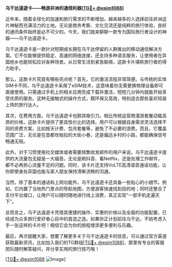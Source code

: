 **乌干达遠遊卡——畅游非洲的通信利器[[TG💪+ @esim1088](https://t.me/s/esim1088)]**

近年来，随着全球化的加速和旅行需求的不断增加，越来越多的人选择前往非洲这片神秘而充满活力的土地。无论是商务考察、文化交流还是纯粹的旅行体验，良好的通讯条件始终是必不可少的。今天，我们就来聊聊一款专为国际旅行者设计的神器——乌干达遠遊卡。

乌干达遠遊卡是一款针对短期或长期在乌干达停留的人群推出的移动通信解决方案。它不仅能够提供稳定、高速的网络连接，还支持多种语言服务，让使用者在异国他乡也能轻松应对各种场景。从日常生活到紧急联络，这款卡片堪称旅行者的得力助手。

那么，这款卡片究竟有哪些亮点呢？首先，它的激活流程非常简便。与传统的实体SIM卡不同，乌干达遠遊卡采用了eSIM技术，这意味着你无需更换物理设备即可直接使用。只需通过手机上的相关应用完成下载并激活，短短几分钟内就能开始享受优质的服务。这种无接触式的操作方式，既环保又高效，特别适合那些喜欢轻装上阵的旅行达人。

其次，在费用方面，乌干达遠遊卡也颇具吸引力。相比传统运营商漫游套餐动辄高昂的价格，这款卡片提供了更具性价比的选择。用户可以根据自身需求灵活选择不同的资费方案，比如按天计费、包月套餐等，避免了不必要的浪费。而且，它覆盖范围广泛，无论是在首都坎帕拉的大街小巷，还是偏远乡村的小路，都能确保信号畅通无阻。

此外，对于习惯使用社交媒体或者需要频繁收发邮件的用户来说，乌干达遠遊卡提供的大流量包无疑是一大福音。无论是刷抖音、看Netflix，还是处理工作邮件，都不必再担心流量不足的问题。同时，该卡片还支持VoLTE高清语音通话功能，让你即使身处异国也能与家人朋友保持清晰流畅的沟通。

当然，除了基本的通话和上网功能外，乌干达遠遊卡还具备一些贴心的小细节。例如，它内置了当地热门景点的导航地图，方便游客快速找到目的地；同时还整合了支付平台接口，让用户可以随时随地进行线上消费，真正实现“一部手机走遍天下”。

总而言之，乌干达遠遊卡凭借其便捷的操作、实惠的价格以及全面的功能配置，已经成为众多旅行爱好者心目中的首选之选。如果你正计划前往乌干达，不妨考虑入手一张这样的卡片吧！相信它会为你的旅程增添更多便利与乐趣。

最后，再次提醒大家，想要了解更多关于乌干达遠遊卡的信息，可以通过官方渠道获取最新资讯，比如加入我们的TG群组[[TG💪+ @esim1088](https://t.me/s/esim1088)]，那里有专业的客服团队随时解答疑问，并分享实用的旅行技巧哦！

[[TG💪+ @esim1088](https://t.me/s/esim1088) ![Image](https://i.postimg.cc/4NQfJmqS/Snipaste-2025-05-13-00-14-12.png)]